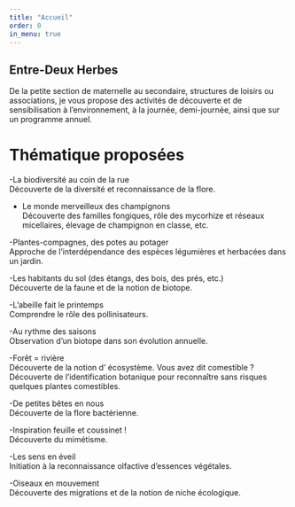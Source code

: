```yaml
---
title: "Accueil"
order: 0
in_menu: true
---
```

## Entre-Deux Herbes
De la petite section de maternelle au secondaire, structures de loisirs ou associations, je vous propose des activités de découverte et de sensibilisation 
à l’environnement, à la journée, demi-journée, ainsi que sur un programme annuel.
 
# Thématique proposées

-La biodiversité au coin de la rue   
Découverte de la diversité et reconnaissance de la flore.

- Le monde merveilleux des champignons  
Découverte des familles fongiques, rôle 
des mycorhize et réseaux micellaires, 
élevage de champignon en classe, etc.  

-Plantes-compagnes, des potes au potager  
Approche de l’interdépendance des espèces 
légumières et herbacées dans un jardin.    

-Les habitants du sol (des étangs, des bois, 
des prés, etc.)    
Découverte de la faune et de la notion 
de biotope.   

-L’abeille fait le printemps  
 Comprendre le rôle 
des pollinisateurs.  

-Au rythme des saisons   
Observation d’un biotope dans son évolution annuelle.

-Forêt = rivière   
Découverte de la notion d’ écosystème. 
Vous avez dit comestible ? Découverte de l’identification botanique pour reconnaître sans risques quelques plantes comestibles.  

-De petites bêtes en nous  
 Découverte de la flore bactérienne.  

-Inspiration feuille et coussinet !   
Découverte du mimétisme.   

-Les sens en éveil  
 Initiation à la reconnaissance olfactive d’essences végétales.  

-Oiseaux en mouvement   
Découverte des migrations et de la notion de niche écologique. 